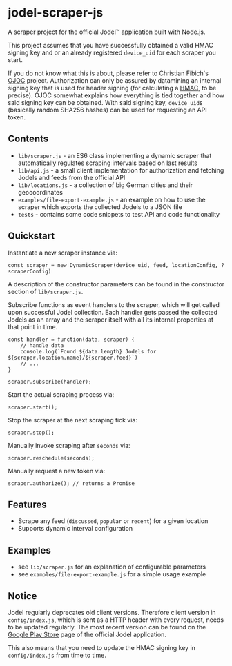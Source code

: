# jodel-scraper-js

A scraper project for the official Jodel™ application built with Node.js.

This project assumes that you have successfully obtained a valid
HMAC signing key and or an already registered `device_uid` for
each scraper you start.

If you do not know what this is about, please refer to Christian Fibich's 
[OJOC](https://bitbucket.org/cfib90/ojoc) project.
Authorization can only be assured by datamining an internal signing key
that is used for header signing (for calculating a 
[HMAC](https://en.wikipedia.org/wiki/Hash-based_message_authentication_code),
to be precise). OJOC somewhat explains how everything is tied together
and how said signing key can be obtained. With said signing key, `device_uid`s
(basically random SHA256 hashes) can be used for requesting an API token.

## Contents
- `lib/scraper.js` - an ES6 class implementing a dynamic scraper that automatically regulates scraping intervals based on last results
- `lib/api.js` - a small client implementation for authorization and fetching
Jodels and feeds from the official API
- `lib/locations.js` - a collection of big German cities and their geocoordinates
- `examples/file-export-example.js` - an example on how to use the scraper which
exports the collected Jodels to a JSON file
- `tests` - contains some code snippets to test API and code functionality

## Quickstart
Instantiate a new scraper instance via:
	
	const scraper = new DynamicScraper(device_uid, feed, locationConfig, ?scraperConfig)

A description of the constructor parameters can be found in the constructor section of `lib/scraper.js`.

Subscribe functions as event handlers to the scraper, which will get called upon successful Jodel collection. Each handler gets passed the collected Jodels as an array and the scraper itself with all its internal properties at that point in time.

	const handler = function(data, scraper) {
		// handle data
		console.log(`Found ${data.length} Jodels for ${scraper.location.name}/${scraper.feed}`)
		// ...
	}
	
	scraper.subscribe(handler);
	
Start the actual scraping process via:

	scraper.start();
	
Stop the scraper at the next scraping tick via:

	scraper.stop();
	
Manually invoke scraping after `seconds` via:

	scraper.reschedule(seconds);
	
Manually request a new token via:

	scraper.authorize(); // returns a Promise
	
## Features
- Scrape any feed (`discussed`, `popular` or `recent`) for a given location
- Supports dynamic interval configuration

## Examples
- see `lib/scraper.js` for an explanation of configurable parameters
- see `examples/file-export-example.js` for a simple usage example

## Notice
Jodel regularly deprecates old client versions.
Therefore client version in `config/index.js`, which is sent as a HTTP header with 
every request, needs to be updated regularly. The most recent version can be
found on the [Google Play Store](https://play.google.com/store/apps/details?id=com.tellm.android.app&hl=de)
page of the official Jodel application.

This also means that you need to update the HMAC signing key in `config/index.js`
from time to time.
